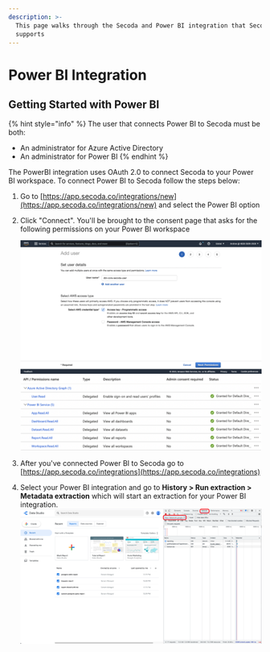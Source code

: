 ```yaml
---
description: >-
  This page walks through the Secoda and Power BI integration that Secoda
  supports
---
```


# Power BI Integration

## **Getting Started with Power BI** <a href="#h_3a4bfd6458" id="h_3a4bfd6458"></a>

{% hint style="info" %}
The user that connects Power BI to Secoda must be both:

* An administrator for Azure Active Directory
* An administrator for Power BI
{% endhint %}

The PowerBI integration uses OAuth 2.0 to connect Secoda to your Power BI workspace. To connect Power BI to Secoda follow the steps below:

1. Go to [https://app.secoda.co/integrations/new](https://app.secoda.co/integrations/new) and select the Power BI option
2.  Click "Connect". You'll be brought to the consent page that asks for the following permissions on your Power BI workspace&#x20;

    ![](<../.gitbook/assets/image (2) (1).png>)![](<../.gitbook/assets/Screen Shot 2022-04-21 at 12.17.05 PM.png>)
3. After you've connected Power BI to Secoda go to [https://app.secoda.co/integrations](https://app.secoda.co/integrations)
4. Select your Power BI integration and go to **History > Run extraction > Metadata extraction** which will start an extraction for your Power BI integration. ![](<../.gitbook/assets/image (4) (1).png>)
